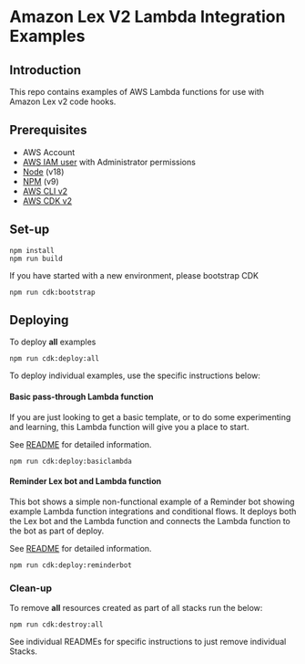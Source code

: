 # Amazon Lex V2 Lambda Integration Examples

## Introduction

This repo contains examples of AWS Lambda functions for use with Amazon Lex v2 code hooks.


## Prerequisites

- AWS Account
- [AWS IAM user](https://docs.aws.amazon.com/IAM/latest/UserGuide/id_users_create.html) with Administrator permissions
- [Node](https://nodejs.org/) (v18)
- [NPM](https://docs.npmjs.com/cli/v9/configuring-npm/install) (v9)
- [AWS CLI v2](https://docs.aws.amazon.com/cli/latest/userguide/cli-chap-welcome.html)
- [AWS CDK v2](https://docs.aws.amazon.com/cdk/v2/guide/cli.html)

## Set-up

```commandline
npm install
npm run build
```

If you have started with a new environment, please bootstrap CDK
```commandline
npm run cdk:bootstrap
```



## Deploying

To deploy **all** examples 
```commandline
npm run cdk:deploy:all
```

To deploy individual examples, use the specific instructions below:

#### Basic pass-through Lambda function
If you are just looking to get a basic template, or to do some experimenting and learning, this Lambda function will give you a place to start.

See [README](src/basicPassthroughLexv2Lambda/README.md) for detailed information.

```commandline
npm run cdk:deploy:basiclambda
```

#### Reminder Lex bot and Lambda function
This bot shows a simple non-functional example of a Reminder bot showing example Lambda function integrations and conditional flows.
It deploys both the Lex bot and the Lambda function and connects the Lambda function to the bot as part of deploy.

See [README](src/reminderBotLex2Lambda/README.md) for detailed information.

```commandline
npm run cdk:deploy:reminderbot
```


### Clean-up
To remove **all** resources created as part of all stacks run the below:
```commandline
npm run cdk:destroy:all
```
See individual READMEs for specific instructions to just remove individual Stacks.
